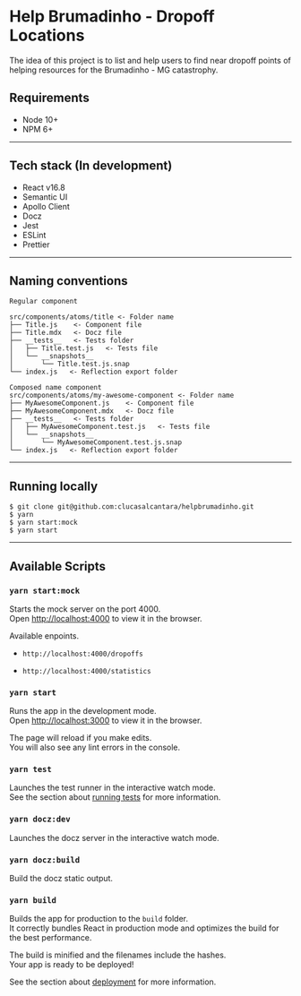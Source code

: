 # Help Brumadinho - Dropoff Locations

The idea of this project is to list and help users to find near dropoff points of helping resources for the
Brumadinho - MG catastrophy.

## Requirements

- Node 10+
- NPM 6+

---

## Tech stack (In development)

- React v16.8
- Semantic UI
- Apollo Client
- Docz
- Jest
- ESLint
- Prettier

---

## Naming conventions

```
Regular component

src/components/atoms/title <- Folder name
├── Title.js    <- Component file
├── Title.mdx   <- Docz file
├── __tests__   <- Tests folder
│   ├── Title.test.js   <- Tests file
│   └── __snapshots__
│       └── Title.test.js.snap
└── index.js   <- Reflection export folder

Composed name component
src/components/atoms/my-awesome-component <- Folder name
├── MyAwesomeComponent.js    <- Component file
├── MyAwesomeComponent.mdx   <- Docz file
├── __tests__   <- Tests folder
│   ├── MyAwesomeComponent.test.js   <- Tests file
│   └── __snapshots__
│       └── MyAwesomeComponent.test.js.snap
└── index.js   <- Reflection export folder
```

---

## Running locally

```
$ git clone git@github.com:clucasalcantara/helpbrumadinho.git
$ yarn
$ yarn start:mock
$ yarn start
```

---

## Available Scripts

### `yarn start:mock`

Starts the mock server on the port 4000.<br>
Open [http://localhost:4000](http://localhost:4000) to view it in the browser.

Available enpoints.<br>

- `http://localhost:4000/dropoffs`

- `http://localhost:4000/statistics`

### `yarn start`

Runs the app in the development mode.<br>
Open [http://localhost:3000](http://localhost:3000) to view it in the browser.

The page will reload if you make edits.<br>
You will also see any lint errors in the console.

### `yarn test`

Launches the test runner in the interactive watch mode.<br>
See the section about [running tests](https://facebook.github.io/create-react-app/docs/running-tests) for more information.

### `yarn docz:dev`

Launches the docz server in the interactive watch mode.

### `yarn docz:build`

Build the docz static output.

### `yarn build`

Builds the app for production to the `build` folder.<br>
It correctly bundles React in production mode and optimizes the build for the best performance.

The build is minified and the filenames include the hashes.<br>
Your app is ready to be deployed!

See the section about [deployment](https://facebook.github.io/create-react-app/docs/deployment) for more information.
